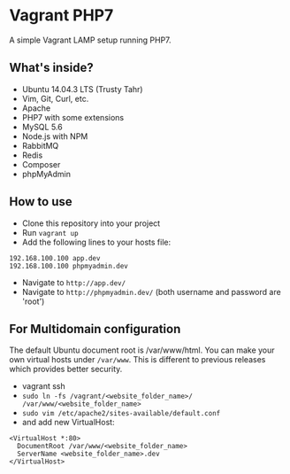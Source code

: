 # Vagrant PHP7 

A simple Vagrant LAMP setup running PHP7.

## What's inside?

- Ubuntu 14.04.3 LTS (Trusty Tahr)
- Vim, Git, Curl, etc.
- Apache
- PHP7 with some extensions
- MySQL 5.6
- Node.js with NPM
- RabbitMQ
- Redis
- Composer
- phpMyAdmin

## How to use

- Clone this repository into your project
- Run ``vagrant up``
- Add the following lines to your hosts file:
```
192.168.100.100 app.dev
192.168.100.100 phpmyadmin.dev
```
- Navigate to ```http://app.dev/``` 
- Navigate to ```http://phpmyadmin.dev/``` (both username and password are 'root')

## For Multidomain configuration
The default Ubuntu document root is /var/www/html. You can make your own virtual hosts under ``/var/www``. This is different to previous releases which provides better security.
- vagrant ssh
- ``sudo ln -fs /vagrant/<website_folder_name>/ /var/www/<website_folder_name>``
- ``sudo vim /etc/apache2/sites-available/default.conf``
- and add new VirtualHost: 
```
<VirtualHost *:80>
  DocumentRoot /var/www/<website_folder_name>
  ServerName <website_folder_name>.dev
</VirtualHost>
```
